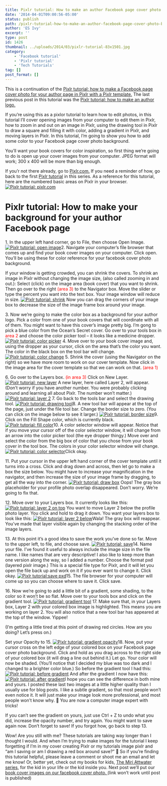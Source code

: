 ```yaml
---
title: Pixlr tutorial: How to make an author Facebook page cover photo: background
date: '2014-04-01T09:00:56-05:00'
status: publish
path: /pixlr-tutorial-how-to-make-an-author-facebook-page-cover-photo-background
author: 'ES Ivy'
excerpt: ''
type: post
id: 1426
thumbnail: ../uploads/2014/03/pixlr-tutorial-83x1501.jpg
category:
    - 'Facebook tutorial'
    - 'Pixlr tutorial'
    - 'Tech Tutorials'
tag: []
post_format: []
---
```

This is a continuation of the [Pixlr tutorial: how to make a Facebook page cover photo for your author page in Pixlr with a Pixlr template.](http://192.168.1.34:4945/?p=1314 "Pixlr Tutorial") The last previous post in this tutorial was the [Pixlr tutorial: how to make an author logo.](http://192.168.1.34:4945/?p=1335 "Pixlr tutorial: author logo")

If you’re using this as a pixlor tutorial to learn how to edit photos, in this tutorial I’ll cover opening images from your computer to edit them in Pixlr, how to zoom in and out on an image in Pixlr, using the drawing tool in Pixlr to draw a square and filling it with color, adding a gradient in Pixlr, and moving layers in Pixlr. In this tutorial, I’m going to show you how to add some color to your Facebook page cover photo background.

You’ll want your book covers for color inspiration, so first thing we’re going to do is open up your cover images from your computer. JPEG format will work; 300 x 400 will be more than big enough.

If you’r not there already, go to [Pixlr.com.](pixlr.com "Pixlr") If you need a reminder of how, go back to the first [Pixlr tutorial](http://192.168.1.34:4945/?p=1314 "pixlr tutorial") in this series. As a reference for this tutorial, here are the numbered basic areas on Pixlr in your browser. [![Pixlr tutorial: pixlr.com](../uploads/2014/01/pixlr-areas.jpg "Pixlr tutorial: ")](http://192.168.1.34:4945/wp-content/uploads/2014/01/pixlr-areas.jpg)

Pixlr tutorial: How to make your background for your author Facebook page
=========================================================================

1\. In the upper left hand corner, go to File, then choose Open Image. [![Pixlr tutorial: open image](../uploads/2014/01/open-image.jpg "Pixlr tutorial: ")](http://192.168.1.34:4945/wp-content/uploads/2014/01/open-image.jpg)2. Navigate your computer’s file browser that comes up and find your book cover images on your computer. Click open. You’ll be using these for color reference for your facebook cover photo background.

If your window is getting crowded, you can shrink the covers. To shrink an image in Pixlr without changing the image size, (also called zooming in and out.): Select (click) on the image area (book cover) that you want to shrink. Then go over to the right <span style="color: #ff0000;">(area 3)</span> to the Navigator box. Move the slider or type the percent you want into the text box. Your image window will reduce in size. [![Pixlr tutorial: shrink](../uploads/2014/01/shrink.jpg "Pixlr tutorial: ")](http://192.168.1.34:4945/wp-content/uploads/2014/01/shrink.jpg) Now you can drag the corners of your image box to decrease the size of the image frame box around your image.

3\. Now we’re going to make the color box as a background for your author logo. Pick a color from one of your book covers that will coordinate with all of them. You might want to have this cover’s image pretty big. I’m gong to pick a blue color from the Ocean’s Secret cover. Go over to your tools box in <span style="color: #ff0000;">area 2</span> and choose the color picker tool – it looks like a medicine dropper. [![Pixlr tutorial: color picker](../uploads/2014/01/color-picker.jpg "Pixlr tutorial: ")](http://192.168.1.34:4945/wp-content/uploads/2014/01/color-picker.jpg) 4. Move over to your book cover image and, using the dropper as your cursor, click on the area that’s the color you want. The color in the black box on the tool bar will change. [![Pixlr tutorial: color change](../uploads/2014/01/color-change.jpg "Pixlr tutorial: ")](http://192.168.1.34:4945/wp-content/uploads/2014/01/color-change.jpg) 5. Shrink the cover (using the Navigator on the right) so we have more room to work on our cover template. Now click in the image area for the cover template so that we can work on that. <span style="color: #ff0000;">(area 1)</span>

6\. Go over to the Layers box. <span style="color: #ff0000;">(in area 3)</span> Click on New Layer. [![Pixlr tutorial: new layer](../uploads/2014/01/new-layer.jpg "Pixlr tutorial: ")](http://192.168.1.34:4945/wp-content/uploads/2014/01/new-layer.jpg) A new layer, here called Layer 2, will appear. (Don’t worry if you have another number. You were probably clicking around and learning all about Pixlr. The number won’t matter.) [![Pixlr tutorial: layer 2](../uploads/2014/01/layer-2.jpg "Pixlr tutorial: ")](http://192.168.1.34:4945/wp-content/uploads/2014/01/layer-2.jpg) 7. Go back to the tools bar and select the drawing tool. [![Pixlr tutorial: drawing tool](../uploads/2014/01/drawing-tool.jpg "Pixlr tutorial: ")](http://192.168.1.34:4945/wp-content/uploads/2014/01/drawing-tool.jpg)8. A new tool bar will appear at the top of the page, just under the file tool bar. Change the border size to zero. (You can click on the image below to see it larger.) [![Pixlr tutorial: border size](../uploads/2014/01/border-size.jpg "Pixlr tutorial: ")](http://192.168.1.34:4945/wp-content/uploads/2014/01/border-size.jpg)9. Click on the Fill Shape color, which is currently black. [![Pixlr tutorial: fill color](../uploads/2014/01/fill-color.jpg "Pixlr tutorial: ")](http://192.168.1.34:4945/wp-content/uploads/2014/01/fill-color.jpg)10. A color selector window will appear. Notice that if you move your cursor off of the color selector window, it will change from an arrow into the color picker tool (the eye dropper thingy.) Move over and select the color from the big box of color that you chose from your book cover in the tool box. The colors in your color selector window will change. [![Pixlr tutorial: color selector](../uploads/2014/01/color-selector.jpg "Pixlr tutorial: ")](http://192.168.1.34:4945/wp-content/uploads/2014/01/color-selector.jpg)Click okay.

11\. Put your cursor in the upper left hand corner of the cover template until it turns into a cross. Click and drag down and across, then let go to make a box the size below. You might have to increase your magnification in the navigator, and then increase the size of your image frame by dragging, to get all the way into the corner. [![Pixlr tutorial: draw box](../uploads/2014/01/draw-box.jpg "Pixlr tutorial: ")](http://192.168.1.34:4945/wp-content/uploads/2014/01/draw-box.jpg) Oops! The gray box placeholder for your profile photo overlap disappeared. Don’t worry. We’re going to fix that.

12\. Move over to your Layers box. It currently looks like this: [![Pixlr tutorial: layer 2 on top](../uploads/2014/01/layer-2-on-top.jpg "Pixlr tutorial: ")](http://192.168.1.34:4945/wp-content/uploads/2014/01/layer-2-on-top.jpg) You want to move Layer 2 below the profile photo layer. You click and hold to drag it down. You want your layers box to look like this: [![Pixlr tutorial: layer 2 below](../uploads/2014/01/layer-2-below.jpg "Pixlr tutorial: ")](http://192.168.1.34:4945/wp-content/uploads/2014/01/layer-2-below.jpg)Wala! The gray box will reappear. You’ve made that layer visible again by changing the stacking order of the image layers.

13\. At this point it’s a good idea to save the work you’ve done so far. Move to the upper left, to file, and choose save. [![Pixlr tutorial: save](../uploads/2014/01/save.jpg "Pixlr tutorial: ")](http://192.168.1.34:4945/wp-content/uploads/2014/01/save.jpg)14. Name your file. I’ve found it useful to always include the image size in the file name. I like names that are very descriptive! I also like to keep more than one version along the way, so I added a number. Choose the format pxd (layered pixlr image.) This is a special file type for Pixlr, and it will let you open the file back up and work on it if you ever want to change it. Click okay. [![Pixlr tutorial:save pxd](../uploads/2014/01/save-pxd.jpg "Pixlr tutorial:")](http://192.168.1.34:4945/wp-content/uploads/2014/01/save-pxd.jpg)15. The file browser for your computer will come up so you can choose where to save it. Click save.

16\. Now we’re going to add a little bit of a gradient, some shading, to the color so it won’t be so flat. Move over to your tools box and click on the gradient tool. [![Pixlr tutorial: gradient tool](../uploads/2014/01/gradient-tool.jpg "Pixlr tutorial:")](http://192.168.1.34:4945/wp-content/uploads/2014/01/gradient-tool.jpg) 17. Make sure that, in your Layers box, Layer 2 with your colored box image is highlighted. This means you are working on layer 2. You will also notice that a new tool bar has appeared at the top of the window. Yippee!

(I’m getting a little tired at this point of drawing red circles. How are you doing? Let’s press on.)

Set your Opacity to 15. [![Pixlr tutorial: gradient opacity](../uploads/2014/01/gradient-opacity.jpg "Pixlr tutorial: ")](http://192.168.1.34:4945/wp-content/uploads/2014/01/gradient-opacity.jpg)18. Now, put your cursor cross on the left edge of your colored box on your Facebook page cover photo background. Click and hold as you drag across to the right side of your colored box (it will drag a line out behind it.) Let go. Your color will now be shaded. (You’ll notice that I decided my blue was too dark and I changed to a brighter color blue.) So before the gradient tool I had this: [![Pixlr tutorial: before gradient](../uploads/2014/01/before-gradient.jpg "Pixlr tutorial: ")](http://192.168.1.34:4945/wp-content/uploads/2014/01/before-gradient.jpg) And after the gradient I now have this: [![Pixlr tutorial: after gradient](../uploads/2014/01/after-gradient.jpg "Pixlr tutorial: ")](http://192.168.1.34:4945/wp-content/uploads/2014/01/after-gradient.jpg)I hope you can see the difference in both mine and yours. I posted these last two images at a little higher quality than I usually use for blog posts. I like a subtle gradient, so that most people won’t even notice it. It will just make your image look more professional, and most people won’t know why. 🙂 You are now a computer image expert with tricks!

If you can’t see the gradient on yours, just use Ctrl + Z to undo what you did, increase the opacity number, and try again. You might want to save again now. Don’t forget to save! If you forgot how, go back to step 13.

Wow! Are you still with me? These tutorials are taking way longer than I thought I would. And when I’m trying to make images for the tutorial I keep forgetting if I’m in my cover creating Pixlr or my tutorials image pixlr and “am I saving or am I drawing a red box around save?” 🙂 So if you’re finding this tutorial helpful, please leave a comment or shoot me an email and let me know! Or, better yet, check out my books for kids, [The Miri Attwater series](http://192.168.1.34:4945/books/ "E.S. Ivy books"), for the kid in your life or the kid inside you. Next post we’ll put our [book cover images on our facebook cover photo. ](http://192.168.1.34:4945/?p=1466 "pixlr tutorial")(link won’t work until post is published)